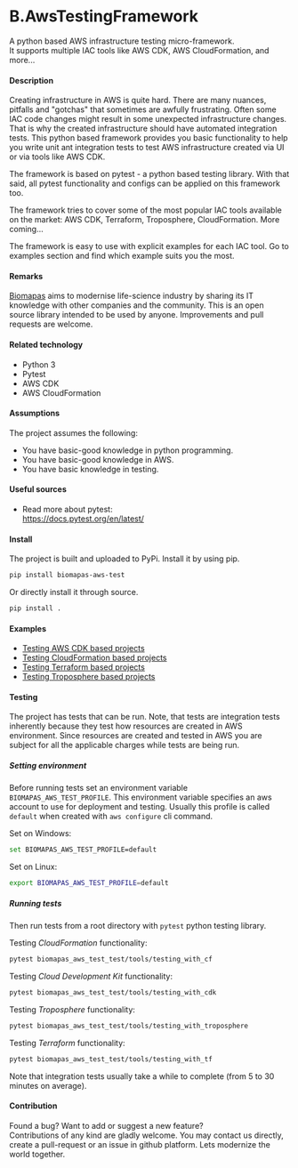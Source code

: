 # B.AwsTestingFramework

A python based AWS infrastructure testing micro-framework.<br>
It supports multiple IAC tools like AWS CDK, AWS CloudFormation, and more...

#### Description

Creating infrastructure in AWS is quite hard. There are many nuances,
pitfalls and "gotchas" that sometimes are awfully frustrating. Often some 
IAC code changes might result in some unexpected infrastructure changes.
That is why the created infrastructure should have automated integration tests. 
This python based framework provides you basic functionality to help you
write unit ant integration tests to test AWS infrastructure created
via UI or via tools like AWS CDK. 

The framework is based on pytest - a python based testing library. With that
said, all pytest functionality and configs can be applied on this framework too.

The framework tries to cover some of the most popular IAC tools available on
the market: AWS CDK, Terraform, Troposphere, CloudFormation. More coming...

The framework is easy to use with explicit examples for each IAC tool. Go to
examples section and find which example suits you the most.

#### Remarks

[Biomapas](https://biomapas.com) aims to modernise life-science 
industry by sharing its IT knowledge with other companies and 
the community. This is an open source library intended to be used 
by anyone. Improvements and pull requests are welcome.

#### Related technology

- Python 3
- Pytest
- AWS CDK
- AWS CloudFormation

#### Assumptions

The project assumes the following:

- You have basic-good knowledge in python programming.
- You have basic-good knowledge in AWS.
- You have basic knowledge in testing.

#### Useful sources

- Read more about pytest:<br>
https://docs.pytest.org/en/latest/

#### Install

The project is built and uploaded to PyPi. Install it by using pip.

```bash
pip install biomapas-aws-test
```

Or directly install it through source.

```bash
pip install .
```

#### Examples

- [Testing AWS CDK based projects](https://github.com/Biomapas/B.AwsTestingFramework/blob/master/documentation/example-cdk.md)
- [Testing CloudFormation based projects](https://github.com/Biomapas/B.AwsTestingFramework/blob/master/documentation/example-cf.md)
- [Testing Terraform based projects](https://github.com/Biomapas/B.AwsTestingFramework/blob/master/documentation/example-tf.md)
- [Testing Troposphere based projects](https://github.com/Biomapas/B.AwsTestingFramework/blob/master/documentation/example-troposphere.md)

#### Testing

The project has tests that can be run. 
Note, that tests are integration tests inherently because they
test how resources are created in AWS environment. Since resources 
are created and tested in AWS you are subject for all the applicable
charges while tests are being run.

##### Setting environment

Before running tests set an environment variable `BIOMAPAS_AWS_TEST_PROFILE`.
This environment variable specifies an aws account to use for deployment and testing.
Usually this profile is called `default` when created with `aws configure` cli command.

Set on Windows:
```bash
set BIOMAPAS_AWS_TEST_PROFILE=default
```

Set on Linux:
```bash
export BIOMAPAS_AWS_TEST_PROFILE=default
```

##### Running tests

Then run tests from a root directory with `pytest` python testing library.

Testing *CloudFormation* functionality:
```bash
pytest biomapas_aws_test_test/tools/testing_with_cf
```

Testing *Cloud Development Kit* functionality:
```bash
pytest biomapas_aws_test_test/tools/testing_with_cdk
```

Testing *Troposphere* functionality:
```bash
pytest biomapas_aws_test_test/tools/testing_with_troposphere
```

Testing *Terraform* functionality:
```bash
pytest biomapas_aws_test_test/tools/testing_with_tf
```

Note that integration tests usually take a while to complete (from 5 to 30
minutes on average).

#### Contribution

Found a bug? Want to add or suggest a new feature?<br>
Contributions of any kind are gladly welcome. You may contact us 
directly, create a pull-request or an issue in github platform.
Lets modernize the world together.
